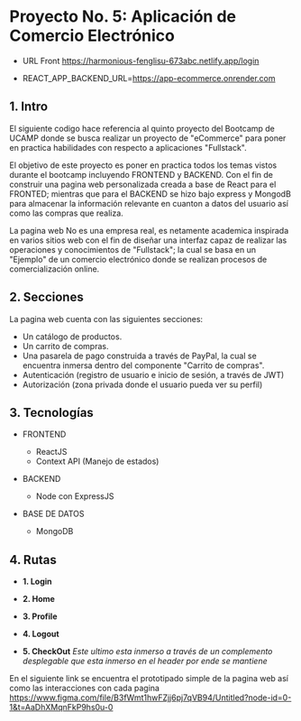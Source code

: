# Proyecto No. 5: Aplicación de Comercio Electrónico

- URL Front https://harmonious-fenglisu-673abc.netlify.app/login

- REACT_APP_BACKEND_URL=https://app-ecommerce.onrender.com

## 1. Intro
El siguiente codigo hace referencia al quinto proyecto del Bootcamp de UCAMP donde se busca realizar un proyecto de "eCommerce" para poner en practica habilidades con respecto a aplicaciones "Fullstack".

El objetivo de este proyecto es poner en practica todos los temas vistos durante el bootcamp incluyendo FRONTEND y BACKEND. Con el fin de construir una pagina web personalizada creada a base de React para el FRONTED; mientras que para el BACKEND se hizo bajo express y MongodB para almacenar la información relevante en cuanton a datos del usuario así como las compras que realiza. 

La pagina web No es una empresa real, es netamente academica inspirada en varios sitios web con el fin de diseñar una interfaz capaz de realizar las operaciones y conocimientos de "Fullstack"; la cual se basa en un "Ejemplo" de un comercio electrónico donde se realizan procesos de comercialización online.

## 2. Secciones
La pagina web cuenta con las siguientes secciones:
- Un catálogo de productos.
- Un carrito de compras.
- Una pasarela de pago construida a través de PayPal, la cual se encuentra inmersa dentro del componente "Carrito de compras".
- Autenticación (registro de usuario e inicio de sesión, a través de JWT)
- Autorización (zona privada donde el usuario pueda ver su perfil)

## 3. Tecnologías
- FRONTEND
    - ReactJS
    - Context API (Manejo de estados)

- BACKEND
    - Node con ExpressJS

- BASE DE DATOS
    - MongoDB

## 4. Rutas

- **1. Login**

- **2. Home**

- **3. Profile**

- **4. Logout**

- **5. CheckOut**
 *Este ultimo esta inmerso a través de un complemento desplegable que esta inmerso en el header por ende se mantiene*
 
En el siguiente link se encuentra el prototipado simple de la pagina web así como las interacciones con cada pagina
https://www.figma.com/file/B3fWmt1hwFZjj6pj7qVB94/Untitled?node-id=0-1&t=AaDhXMqnFkP9hs0u-0


